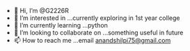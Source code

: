 - 👋 Hi, I’m @G2226R
- 👀 I’m interested in ...currently exploring in 1st year college
- 🌱 I’m currently learning ...python
- 💞️ I’m looking to collaborate on ...something useful in future
- 📫 How to reach me ...email anandshilpi75@gmail.com

<!---
G2226R/G2226R is a ✨ special ✨ repository because its `README.md` (this file) appears on your GitHub profile.
You can click the Preview link to take a look at your changes.
--->
